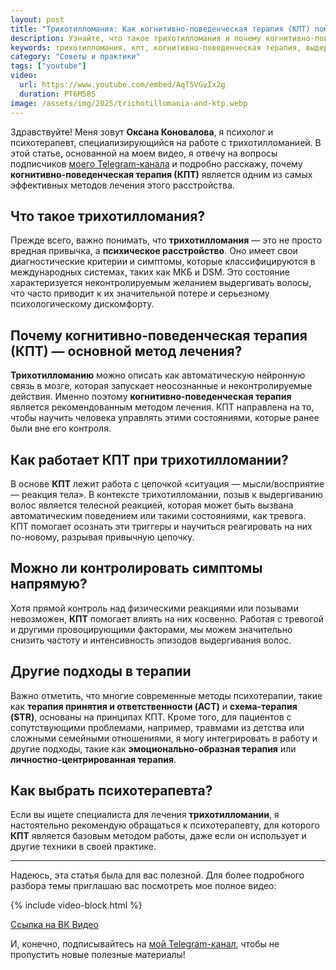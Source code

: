 ```yaml
---
layout: post
title: "Трихотилломания: Как когнитивно-поведенческая терапия (КПТ) помогает победить выдергивание волос"
description: Узнайте, что такое трихотилломания и почему когнитивно-поведенческая терапия (КПТ) является эффективным методом ее лечения. Психолог Оксана Коновалова объясняет, как КПТ помогает справиться с неконтролируемым желанием выдергивать волосы.
keywords: трихотилломания, кпт, когнитивно-поведенческая терапия, выдергивание волос, лечение трихотилломании, психолог, психотерапия, навязчивое выдергивание волос, как перестать рвать волосы, Оксана Коновалова, психическое расстройство
category: "Советы и практики"
tags: ["youtube"]
video:
  url: https://www.youtube.com/embed/AqT5VGvIx2g
  duration: PT6M58S
image: /assets/img/2025/trichotillomania-and-ktp.webp
---
```



Здравствуйте! Меня зовут **Оксана Коновалова**, я психолог и психотерапевт, специализирующийся на работе с трихотилломанией. В этой статье, основанной на моем видео, я отвечу на вопросы подписчиков <a href="https://t.me/ttm_help_ru" rel="nofollow" target="_blank">моего Telegram-канала</a> и подробно расскажу, почему **когнитивно-поведенческая терапия (КПТ)** является одним из самых эффективных методов лечения этого расстройства.

## Что такое трихотилломания?

Прежде всего, важно понимать, что **трихотилломания** — это не просто вредная привычка, а **психическое расстройство**. Оно имеет свои диагностические критерии и симптомы, которые классифицируются в международных системах, таких как МКБ и DSM. Это состояние характеризуется неконтролируемым желанием выдергивать волосы, что часто приводит к их значительной потере и серьезному психологическому дискомфорту.

## Почему когнитивно-поведенческая терапия (КПТ) — основной метод лечения?

**Трихотилломанию** можно описать как автоматическую нейронную связь в мозге, которая запускает неосознанные и неконтролируемые действия. Именно поэтому **когнитивно-поведенческая терапия** является рекомендованным методом лечения. КПТ направлена на то, чтобы научить человека управлять этими состояниями, которые ранее были вне его контроля.

## Как работает КПТ при трихотилломании?

В основе **КПТ** лежит работа с цепочкой «ситуация — мысли/восприятие — реакция тела». В контексте трихотилломании, позыв к выдергиванию волос является телесной реакцией, которая может быть вызвана автоматическим поведением или такими состояниями, как тревога. КПТ помогает осознать эти триггеры и научиться реагировать на них по-новому, разрывая привычную цепочку.

## Можно ли контролировать симптомы напрямую?

Хотя прямой контроль над физическими реакциями или позывами невозможен, **КПТ** помогает влиять на них косвенно. Работая с тревогой и другими провоцирующими факторами, мы можем значительно снизить частоту и интенсивность эпизодов выдергивания волос.

## Другие подходы в терапии

Важно отметить, что многие современные методы психотерапии, такие как **терапия принятия и ответственности (ACT)** и **схема-терапия (STR)**, основаны на принципах КПТ. Кроме того, для пациентов с сопутствующими проблемами, например, травмами из детства или сложными семейными отношениями, я могу интегрировать в работу и другие подходы, такие как **эмоционально-образная терапия** или **личностно-центрированная терапия**.

## Как выбрать психотерапевта?

Если вы ищете специалиста для лечения **трихотилломании**, я настоятельно рекомендую обращаться к психотерапевту, для которого **КПТ** является базовым методом работы, даже если он использует и другие техники в своей практике.

---

Надеюсь, эта статья была для вас полезной. Для более подробного разбора темы приглашаю вас посмотреть мое полное видео: 

{% include video-block.html %}

<a href="https://vkvideo.ru/video-211245681_456239090" rel="nofollow" target="_blank">Ссылка на ВК Видео</a>

И, конечно, подписывайтесь на <a href="https://t.me/ttm_help_ru" rel="nofollow" target="_blank"> мой Telegram-канал</a>, чтобы не пропустить новые полезные материалы!